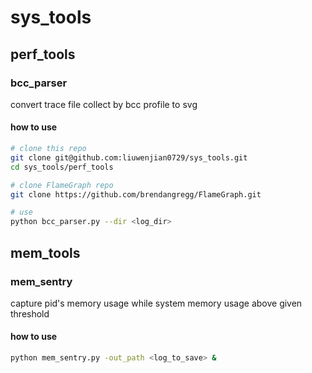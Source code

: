 # sys_tools

## perf_tools

### bcc_parser
convert trace file collect by bcc profile to svg

#### how to use
```bash
# clone this repo
git clone git@github.com:liuwenjian0729/sys_tools.git
cd sys_tools/perf_tools

# clone FlameGraph repo
git clone https://github.com/brendangregg/FlameGraph.git

# use
python bcc_parser.py --dir <log_dir>
```

## mem_tools

### mem_sentry
capture pid's memory usage while system memory usage above given threshold

#### how to use
```bash
python mem_sentry.py -out_path <log_to_save> &
```
